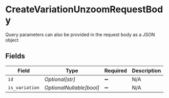 # CreateVariationUnzoomRequestBody

Query parameters can also be provided in the request body as a JSON object


## Fields

| Field                    | Type                     | Required                 | Description              |
| ------------------------ | ------------------------ | ------------------------ | ------------------------ |
| `id`                     | *Optional[str]*          | :heavy_minus_sign:       | N/A                      |
| `is_variation`           | *OptionalNullable[bool]* | :heavy_minus_sign:       | N/A                      |